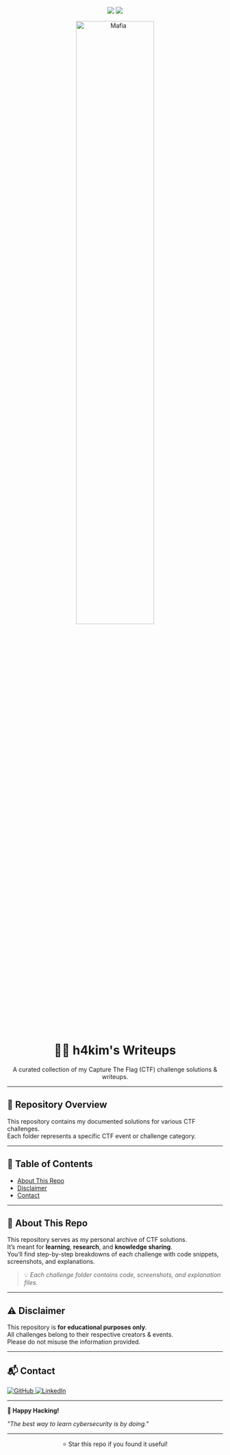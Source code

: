 <!-- Banner Section -->
<p align="center">
  <img src="https://img.shields.io/badge/CTF-Active%20Player-red?style=for-the-badge">
  <img src="https://img.shields.io/badge/Security-Learning-blue?style=for-the-badge">
</p>

<p align="center">
<img src="https://github.com/kimbuttowskii/CTF-WRITEUPS/issues/1#issue-3445498257" alt="Mafia" width="60%"/>
</p>

<h1 align="center">🕵️‍♂️ h4kim's Writeups </h1>
<p align="center">
  A curated collection of my Capture The Flag (CTF) challenge solutions & writeups.  
</p>

---

## 📂 Repository Overview
This repository contains my documented solutions for various CTF challenges.  
Each folder represents a specific CTF event or challenge category.

---

## 📝 Table of Contents
- [About This Repo](#about-this-repo)
- [Disclaimer](#disclaimer)
- [Contact](#contact)

---

## 📖 About This Repo
This repository serves as my personal archive of CTF solutions.  
It’s meant for **learning**, **research**, and **knowledge sharing**.  
You’ll find step-by-step breakdowns of each challenge with code snippets, screenshots, and explanations.

> 💡 *Each challenge folder contains code, screenshots, and explanation files.*

---

## ⚠️ Disclaimer
This repository is **for educational purposes only**.  
All challenges belong to their respective creators & events.  
Please do not misuse the information provided.

---

## 📬 Contact
<p align="left">
  <a href="https://github.com/kimbuttowskii">
    <img src="https://img.shields.io/badge/GitHub-kimbuttowskii-black?style=for-the-badge&logo=github" alt="GitHub">
  </a>
  <a href="https://www.linkedin.com/in/amirul-hakim-04942125b/">
    <img src="https://img.shields.io/badge/LinkedIn-Connect-blue?style=for-the-badge&logo=linkedin" alt="LinkedIn">
  </a>
</p>

---

**🎯 Happy Hacking!**

*"The best way to learn cybersecurity is by doing."*

---

<p align="center">⭐️ Star this repo if you found it useful!</p>
